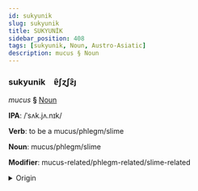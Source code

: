 ```yaml
---
id: sukyunik
slug: sukyunik
title: SUKYUNİK
sidebar_position: 408
tags: [sukyunik, Noun, Austro-Asiatic]
description: mucus § Noun
---
```


### sukyunik&emsp;<span kind="abugida">ɐ̑ʃɀʃƨ̑ȷ</span>

*mucus* **§** [Noun](../../tags/Noun)

**IPA**: /ˈsʌk.jʌ.nɪk/

**Verb**: to be a mucus/phlegm/slime

**Noun**: mucus/phlegm/slime

**Modifier**: mucus-related/phlegm-related/slime-related

<details>
    <summary>Origin</summary>
    Khmer សិង្ឃានិក səngkhiənɨk /səŋ.kʰiə.nɨk/<br/>
    <em>Austro-Asiatic Language Family</em>
</details>